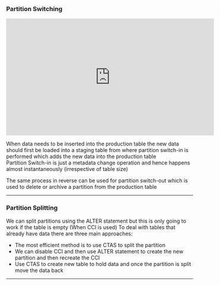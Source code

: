 ### Partition Switching

<iframe width="560" height="315" src="https://www.youtube.com/embed/4SQouxsR7DQ" title="YouTube video player" frameborder="0" allow="accelerometer; autoplay; clipboard-write; encrypted-media; gyroscope; picture-in-picture" allowfullscreen></iframe>

When data needs to be inserted into the production table the new data should first be loaded into a staging table from where partition switch-in is performed which adds the new data into the production table  
Partition Switch-in is just a metadata change operation and hence happens almost instantaneously (irrespective of table size)

The same process in reverse can be used for partition switch-out which is used to delete or archive a partition from the production table

---

### Partition Splitting

We can split partitions using the ALTER statement but this is only going to work if the table is empty (When CCI is used)
To deal with tables that already have data there are three main approaches:

* The most efficient method is to use CTAS to split the partition
* We can disable CCI and then use ALTER statement to create the new partition and then recreate the CCI
* Use CTAS to create new table to hold data and once the partition is split move the data back

---
